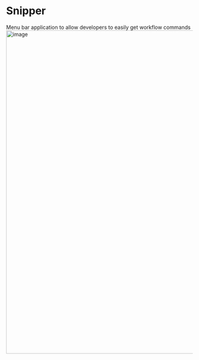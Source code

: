 # Snipper
Menu bar application to allow developers to easily get workflow commands
<img width="875" alt="image" src="https://github.com/fiotbl/Snipper/assets/42858864/c7d80104-da57-48d1-a360-cc0f96ebb745">
